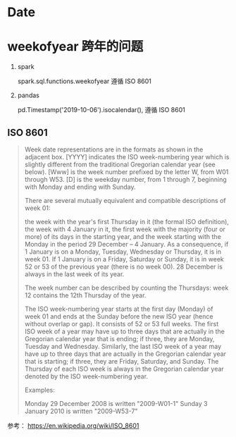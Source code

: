 # Date

# weekofyear 跨年的问题

1. spark

   spark.sql.functions.weekofyear 遵循 ISO 8601

2. pandas

   pd.Timestamp('2019-10-06').isocalendar(), 遵循 ISO 8601

## ISO 8601

> Week date representations are in the formats as shown in the adjacent box. [YYYY] indicates the ISO week-numbering year which is slightly different from the traditional Gregorian calendar year (see below). [Www] is the week number prefixed by the letter W, from W01 through W53. [D] is the weekday number, from 1 through 7, beginning with Monday and ending with Sunday.
>
> There are several mutually equivalent and compatible descriptions of week 01:
>
> the week with the year's first Thursday in it (the formal ISO definition),
> the week with 4 January in it,
> the first week with the majority (four or more) of its days in the starting year, and
> the week starting with the Monday in the period 29 December – 4 January.
> As a consequence, if 1 January is on a Monday, Tuesday, Wednesday or Thursday, it is in week 01. If 1 January is on a Friday, Saturday or Sunday, it is in week 52 or 53 of the previous year (there is no week 00). 28 December is always in the last week of its year.
>
> The week number can be described by counting the Thursdays: week 12 contains the 12th Thursday of the year.
>
> The ISO week-numbering year starts at the first day (Monday) of week 01 and ends at the Sunday before the new ISO year (hence without overlap or gap). It consists of 52 or 53 full weeks. The first ISO week of a year may have up to three days that are actually in the Gregorian calendar year that is ending; if three, they are Monday, Tuesday and Wednesday. Similarly, the last ISO week of a year may have up to three days that are actually in the Gregorian calendar year that is starting; if three, they are Friday, Saturday, and Sunday. The Thursday of each ISO week is always in the Gregorian calendar year denoted by the ISO week-numbering year.
>
> Examples:
>
> Monday 29 December 2008 is written "2009-W01-1"
> Sunday 3 January 2010 is written "2009-W53-7"

参考：
https://en.wikipedia.org/wiki/ISO_8601
